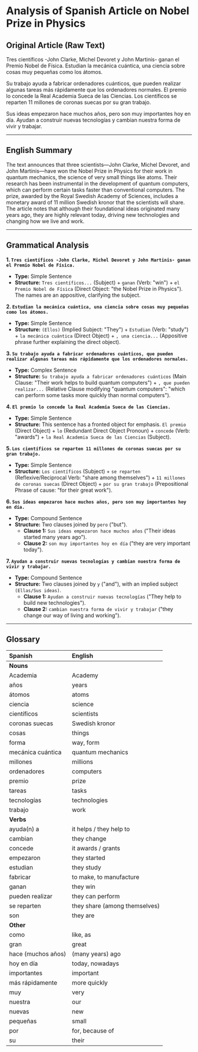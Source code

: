 # Analysis of Spanish Article on Nobel Prize in Physics

## Original Article (Raw Text)

Tres científicos -John Clarke, Michel Devoret y John Martinis- ganan el Premio Nobel de Física. Estudian la mecánica cuántica, una ciencia sobre cosas muy pequeñas como los átomos.

Su trabajo ayuda a fabricar ordenadores cuánticos, que pueden realizar algunas tareas más rápidamente que los ordenadores normales. El premio lo concede la Real Academia Sueca de las Ciencias. Los científicos se reparten 11 millones de coronas suecas por su gran trabajo.

Sus ideas empezaron hace muchos años, pero son muy importantes hoy en día. Ayudan a construir nuevas tecnologías y cambian nuestra forma de vivir y trabajar.

---

## English Summary

The text announces that three scientists—John Clarke, Michel Devoret, and John Martinis—have won the Nobel Prize in Physics for their work in quantum mechanics, the science of very small things like atoms. Their research has been instrumental in the development of quantum computers, which can perform certain tasks faster than conventional computers. The prize, awarded by the Royal Swedish Academy of Sciences, includes a monetary award of 11 million Swedish kronor that the scientists will share. The article notes that although their foundational ideas originated many years ago, they are highly relevant today, driving new technologies and changing how we live and work.

---

## Grammatical Analysis

**1. `Tres científicos -John Clarke, Michel Devoret y John Martinis- ganan el Premio Nobel de Física.`**
*   **Type:** Simple Sentence
*   **Structure:** `Tres científicos...` (Subject) + `ganan` (Verb: "win") + `el Premio Nobel de Física` (Direct Object: "the Nobel Prize in Physics"). The names are an appositive, clarifying the subject.

**2. `Estudian la mecánica cuántica, una ciencia sobre cosas muy pequeñas como los átomos.`**
*   **Type:** Simple Sentence
*   **Structure:** `(Ellos)` (Implied Subject: "They") + `Estudian` (Verb: "study") + `la mecánica cuántica` (Direct Object) + `, una ciencia...` (Appositive phrase further explaining the direct object).

**3. `Su trabajo ayuda a fabricar ordenadores cuánticos, que pueden realizar algunas tareas más rápidamente que los ordenadores normales.`**
*   **Type:** Complex Sentence
*   **Structure:** `Su trabajo ayuda a fabricar ordenadores cuánticos` (Main Clause: "Their work helps to build quantum computers") + `, que pueden realizar...` (Relative Clause modifying "quantum computers": "which can perform some tasks more quickly than normal computers").

**4. `El premio lo concede la Real Academia Sueca de las Ciencias.`**
*   **Type:** Simple Sentence
*   **Structure:** This sentence has a fronted object for emphasis. `El premio` (Direct Object) + `lo` (Redundant Direct Object Pronoun) + `concede` (Verb: "awards") + `la Real Academia Sueca de las Ciencias` (Subject).

**5. `Los científicos se reparten 11 millones de coronas suecas por su gran trabajo.`**
*   **Type:** Simple Sentence
*   **Structure:** `Los científicos` (Subject) + `se reparten` (Reflexive/Reciprocal Verb: "share among themselves") + `11 millones de coronas suecas` (Direct Object) + `por su gran trabajo` (Prepositional Phrase of cause: "for their great work").

**6. `Sus ideas empezaron hace muchos años, pero son muy importantes hoy en día.`**
*   **Type:** Compound Sentence
*   **Structure:** Two clauses joined by `pero` ("but").
    *   **Clause 1:** `Sus ideas empezaron hace muchos años` ("Their ideas started many years ago").
    *   **Clause 2:** `son muy importantes hoy en día` ("they are very important today").

**7. `Ayudan a construir nuevas tecnologías y cambian nuestra forma de vivir y trabajar.`**
*   **Type:** Compound Sentence
*   **Structure:** Two clauses joined by `y` ("and"), with an implied subject `(Ellas/Sus ideas)`.
    *   **Clause 1:** `Ayudan a construir nuevas tecnologías` ("They help to build new technologies").
    *   **Clause 2:** `cambian nuestra forma de vivir y trabajar` ("they change our way of living and working").

---

## Glossary

| Spanish | English |
| :--- | :--- |
| **Nouns** | |
| Academia | Academy |
| años | years |
| átomos | atoms |
| ciencia | science |
| científicos | scientists |
| coronas suecas | Swedish kronor |
| cosas | things |
| forma | way, form |
| mecánica cuántica | quantum mechanics |
| millones | millions |
| ordenadores | computers |
| premio | prize |
| tareas | tasks |
| tecnologías | technologies |
| trabajo | work |
| **Verbs** | |
| ayuda(n) a | it helps / they help to |
| cambian | they change |
| concede | it awards / grants |
| empezaron | they started |
| estudian | they study |
| fabricar | to make, to manufacture |
| ganan | they win |
| pueden realizar | they can perform |
| se reparten | they share (among themselves) |
| son | they are |
| **Other** | |
| como | like, as |
| gran | great |
| hace (muchos años) | (many years) ago |
| hoy en día | today, nowadays |
| importantes | important |
| más rápidamente | more quickly |
| muy | very |
| nuestra | our |
| nuevas | new |
| pequeñas | small |
| por | for, because of |
| su | their |
